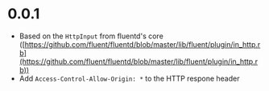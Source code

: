 # 0.0.1

- Based on the `HttpInput` from fluentd's core ([https://github.com/fluent/fluentd/blob/master/lib/fluent/plugin/in_http.rb](https://github.com/fluent/fluentd/blob/master/lib/fluent/plugin/in_http.rb))
- Add `Access-Control-Allow-Origin: *` to the HTTP respone header